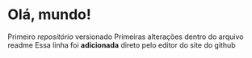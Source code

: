# Olá, mundo!
 Primeiro *repositório* versionado
 Primeiras alterações dentro do arquivo readme
 Essa linha foi **adicionada** direto pelo editor do site do github
